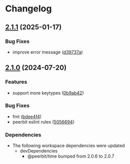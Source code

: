 # Changelog

## [2.1.1](https://github.com/dao-xyz/peerbit/compare/cache-v2.1.0...cache-v2.1.1) (2025-01-17)


### Bug Fixes

* improve error message ([d39737a](https://github.com/dao-xyz/peerbit/commit/d39737a4d089356a9fc9ba3bfd4be021fb7b387d))

## [2.1.0](https://github.com/dao-xyz/peerbit/compare/cache-v2.0.6...cache-v2.1.0) (2024-07-20)


### Features

* support more keytypes ([0b9ab42](https://github.com/dao-xyz/peerbit/commit/0b9ab42bdf64b41a9704812ff99e6768b06cee8e))


### Bug Fixes

* fmt ([bdee4f4](https://github.com/dao-xyz/peerbit/commit/bdee4f4943fcabd21c53a4f37dba17d04cea2577))
* peerbit eslint rules ([5056694](https://github.com/dao-xyz/peerbit/commit/5056694f90ad03c0c5ba1e47c6ac57387d85aba9))


### Dependencies

* The following workspace dependencies were updated
  * devDependencies
    * @peerbit/time bumped from 2.0.6 to 2.0.7
